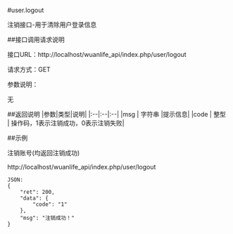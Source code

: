 #user.logout

注销接口-用于清除用户登录信息

##接口调用请求说明

接口URL：http://localhost/wuanlife_api/index.php/user/logout

请求方式：GET

参数说明：

无

##返回说明
|参数|类型|说明|
|:--|:--|:--|
|msg   |          字符串 |提示信息|
|code     |       整型 |  操作码，1表示注销成功，0表示注销失败|

##示例

注销账号(均返回注销成功)

http://localhost/wuanlife_api/index.php/user/logout

    JSON:
    {
        "ret": 200,
        "data": {
            "code": "1"
        },
        "msg": "注销成功！"
    }
